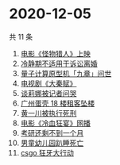 # 2020-12-05

共 11 条

<!-- BEGIN ZHIHUSEARCH -->
<!-- 最后更新时间 Sat Dec 05 2020 05:06:00 GMT+0800 (CST) -->
1. [电影《怪物猎人》上映](https://www.zhihu.com/search?q=怪物猎人电影)
1. [冷静期不适用于诉讼离婚](https://www.zhihu.com/search?q=离婚冷静期)
1. [量子计算原型机「九章」问世](https://www.zhihu.com/search?q=九章)
1. [电视剧《大秦赋》](https://www.zhihu.com/search?q=大秦赋)
1. [谈莉娜被记者问哭](https://www.zhihu.com/search?q=谈莉娜)
1. [广州蛋壳 18 楼租客坠楼](https://www.zhihu.com/search?q=广州蛋壳坠楼)
1. [黄一川被执行死刑](https://www.zhihu.com/search?q=黄一川)
1. [电影《冷血狂宴》网播](https://www.zhihu.com/search?q=冷血狂宴)
1. [考研还剩不到一个月](https://www.zhihu.com/search?q=考研)
1. [男童幼儿园趴睡死亡](https://www.zhihu.com/search?q=幼儿园午睡死亡)
1. [csgo 狂牙大行动](https://www.zhihu.com/search?q=csgo大行动)
<!-- END ZHIHUSEARCH -->
